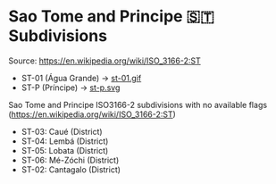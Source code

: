 # Sao Tome and Principe 🇸🇹 Subdivisions

Source: https://en.wikipedia.org/wiki/ISO_3166-2:ST

* ST-01 (Água Grande) -> [st-01.gif](https://github.com/amckenna41/iso3166-flag-icons/blob/main/iso3166-2-icons/ST/st-01.gif)
* ST-P (Príncipe) -> [st-p.svg](https://github.com/amckenna41/iso3166-flag-icons/blob/main/iso3166-2-icons/ST/st-p.svg)

Sao Tome and Principe ISO3166-2 subdivisions with no available flags (https://en.wikipedia.org/wiki/ISO_3166-2:ST)

* ST-03: Caué (District)
* ST-04: Lembá (District)
* ST-05: Lobata (District)
* ST-06: Mé-Zóchi (District)
* ST-02: Cantagalo (District)